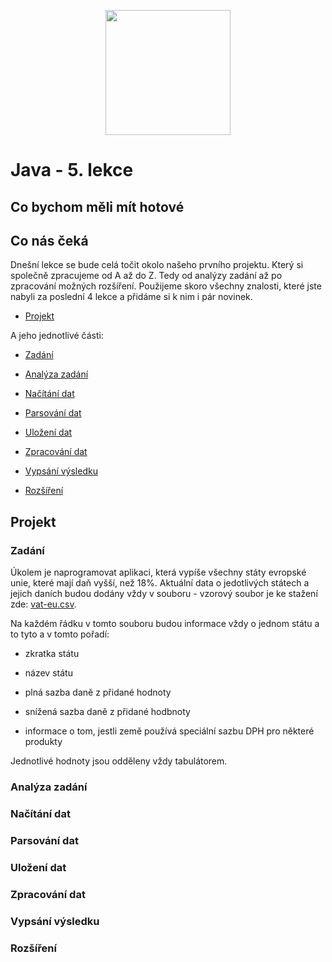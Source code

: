 <p align="center">
  <img src="https://engeto.cz/wp-content/uploads/2019/01/engeto-square.png" width="200" height="200">
</p>

# Java - 5. lekce

## Co bychom měli mít hotové

## Co nás čeká

Dnešní lekce se bude celá točit okolo našeho prvního projektu. Který si společně zpracujeme od A až do Z. Tedy od analýzy zadání až po zpracování možných rozšíření.
Použijeme skoro všechny znalosti, které jste nabyli za poslední 4 lekce a přidáme si k nim i pár novinek.

- [Projekt](#projekt)

A jeho jednotlivé části:

- [Zadání](#zadání)

- [Analýza zadání](#analýza-zadání)

- [Načítání dat](#načítání-dat)

- [Parsování dat](#parsování-dat)

- [Uložení dat](#uložení-dat)

- [Zpracování dat](#zpracování-dat)

- [Vypsání výsledku](#vypsání-výsledku)

- [Rozšíření](#rozšíření)

## Projekt

### Zadání

Úkolem je naprogramovat aplikaci, která vypíše všechny státy evropské unie, které mají daň vyšší, než 18%. Aktuální data o jedotlivých státech a jejich daních budou dodány vždy v souboru - vzorový soubor je ke stažení zde: [vat-eu.csv](https://github.com/ENGETO-Java-Akademie/lekce_05/blob/main/vat-eu.csv).

Na každém řádku v tomto souboru budou informace vždy o jednom státu a to tyto a v tomto pořadí:

- zkratka státu

- název státu

- plná sazba daně z přidané hodnoty

- snížená sazba daně z přidané hodbnoty

- informace o tom, jestli země používá speciální sazbu DPH pro některé produkty

Jednotlivé hodnoty jsou odděleny vždy tabulátorem.

### Analýza zadání

### Načítání dat

### Parsování dat

### Uložení dat

### Zpracování dat

### Vypsání výsledku

### Rozšíření
